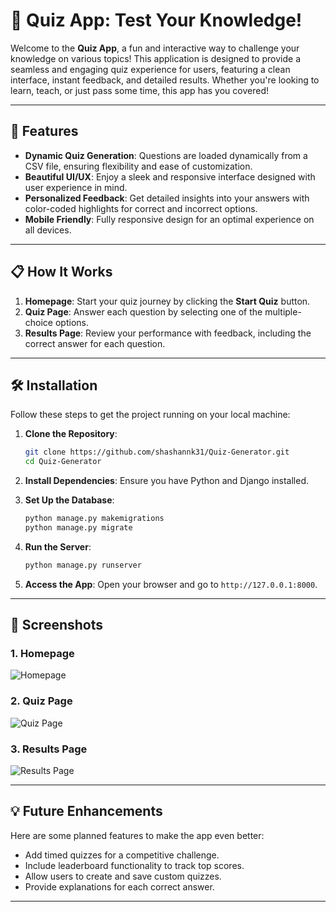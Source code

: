 # 🧠 Quiz App: Test Your Knowledge!

Welcome to the **Quiz App**, a fun and interactive way to challenge your knowledge on various topics! This application is designed to provide a seamless and engaging quiz experience for users, featuring a clean interface, instant feedback, and detailed results. Whether you're looking to learn, teach, or just pass some time, this app has you covered!

---

## 🚀 Features

- **Dynamic Quiz Generation**: Questions are loaded dynamically from a CSV file, ensuring flexibility and ease of customization.
- **Beautiful UI/UX**: Enjoy a sleek and responsive interface designed with user experience in mind.
- **Personalized Feedback**: Get detailed insights into your answers with color-coded highlights for correct and incorrect options.
- **Mobile Friendly**: Fully responsive design for an optimal experience on all devices.

---

## 📋 How It Works

1. **Homepage**: Start your quiz journey by clicking the **Start Quiz** button.
2. **Quiz Page**: Answer each question by selecting one of the multiple-choice options.
3. **Results Page**: Review your performance with feedback, including the correct answer for each question.

---

## 🛠️ Installation

Follow these steps to get the project running on your local machine:

1. **Clone the Repository**:
   ```bash
   git clone https://github.com/shashannk31/Quiz-Generator.git
   cd Quiz-Generator
   ```

2. **Install Dependencies**:
   Ensure you have Python and Django installed.
   

4. **Set Up the Database**:
   ```bash
   python manage.py makemigrations
   python manage.py migrate
   ```

5. **Run the Server**:
   ```bash
   python manage.py runserver
   ```

6. **Access the App**:
   Open your browser and go to `http://127.0.0.1:8000`.

---


## 🎨 Screenshots

### 1. Homepage
![Homepage](https://via.placeholder.com/800x400?text=Homepage+Screenshot)

### 2. Quiz Page
![Quiz Page](https://via.placeholder.com/800x400?text=Quiz+Page+Screenshot)

### 3. Results Page
![Results Page](https://via.placeholder.com/800x400?text=Results+Page+Screenshot)

---

## 💡 Future Enhancements

Here are some planned features to make the app even better:
- Add timed quizzes for a competitive challenge.
- Include leaderboard functionality to track top scores.
- Allow users to create and save custom quizzes.
- Provide explanations for each correct answer.

---

